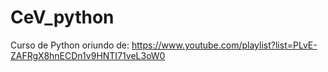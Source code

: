 # CeV_python

Curso de Python oriundo de: https://www.youtube.com/playlist?list=PLvE-ZAFRgX8hnECDn1v9HNTI71veL3oW0